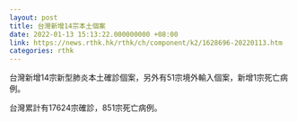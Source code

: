 ```yaml
---
layout: post
title: 台灣新增14宗本土個案
date: 2022-01-13 15:13:22.000000000 +08:00
link: https://news.rthk.hk/rthk/ch/component/k2/1628696-20220113.htm
categories: rthk
---
```


台灣新增14宗新型肺炎本土確診個案，另外有51宗境外輸入個案，新增1宗死亡病例。

台灣累計有17624宗確診，851宗死亡病例。
